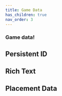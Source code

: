 ```yaml
---
title: Game Data
has_children: true
nav_order: 3
---
```



### Game data!

## Persistent ID

## Rich Text

## Placement Data

